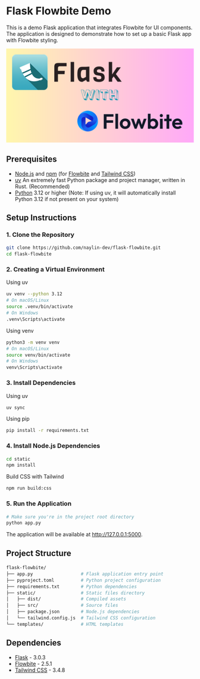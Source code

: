 # Flask Flowbite Demo

This is a demo Flask application that integrates Flowbite for UI components. The application is designed to demonstrate how to set up a basic Flask app with Flowbite styling.

![Flask app with Flowbite](banner.png)

## Prerequisites

-   [Node.js](https://nodejs.org/) and [npm](https://www.npmjs.com/) (for [Flowbite](https://flowbite.com/) and [Tailwind CSS](https://tailwindcss.com/))
-   [uv](https://docs.astral.sh/uv/) An extremely fast Python package and project manager, written in Rust. (Recommended)
-   [Python](https://www.python.org/) 3.12 or higher (Note: If using uv, it will automatically install Python 3.12 if not present on your system)

## Setup Instructions

### 1. Clone the Repository

```bash
git clone https://github.com/naylin-dev/flask-flowbite.git
cd flask-flowbite
```

### 2. Creating a Virtual Environment

Using uv

```bash
uv venv --python 3.12
# On macOS/Linux
source .venv/bin/activate
# On Windows
.venv\Scripts\activate
```

Using venv

```bash
python3 -m venv venv
# On macOS/Linux
source venv/bin/activate
# On Windows
venv\Scripts\activate
```

### 3. Install Dependencies

Using uv

```bash
uv sync
```

Using pip

```bash
pip install -r requirements.txt
```

### 4. Install Node.js Dependencies

```bash
cd static
npm install
```

Build CSS with Tailwind

```bash
npm run build:css
```

### 5. Run the Application

```bash
# Make sure you're in the project root directory
python app.py
```

The application will be available at http://127.0.0.1:5000.

## Project Structure

```bash
flask-flowbite/
├── app.py                  # Flask application entry point
├── pyproject.toml          # Python project configuration
├── requirements.txt        # Python dependencies
├── static/                 # Static files directory
│   ├── dist/               # Compiled assets
│   ├── src/                # Source files
│   ├── package.json        # Node.js dependencies
│   └── tailwind.config.js  # Tailwind CSS configuration
└── templates/              # HTML templates
```

## Dependencies

-   [Flask](https://flask.palletsprojects.com/) - 3.0.3
-   [Flowbite](https://flowbite.com/) - 2.5.1
-   [Tailwind CSS](https://tailwindcss.com/) - 3.4.8
